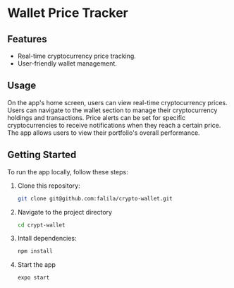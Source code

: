 # Wallet Price Tracker

## Features

- Real-time cryptocurrency price tracking.
- User-friendly wallet management.

## Usage
On the app's home screen, users can view real-time cryptocurrency prices.
Users can navigate to the wallet section to manage their cryptocurrency holdings and transactions.
Price alerts can be set for specific cryptocurrencies to receive notifications when they reach a certain price.
The app allows users to view their portfolio's overall performance.


## Getting Started

To run the app locally, follow these steps:

1. Clone this repository:

   ```bash
   git clone git@github.com:falila/crypto-wallet.git

2. Navigate to the project directory

    ```bash
    cd crypt-wallet

3. Intall dependencies:

    ```bash
    npm install

4. Start the app

    ```bash
    expo start 